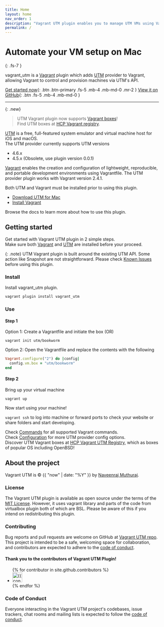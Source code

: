 ```yaml
---
title: Home
layout: home
nav_order: 1
description: "Vagrant UTM plugin enables you to manage UTM VMs using Vagrant"
permalink: /
---
```


# Automate your VM setup on Mac
{: .fs-7 }

vagrant_utm is a [Vagrant][Vagrant] plugin which adds [UTM][UTM] provider to Vagrant, 
allowing Vagrant to control and provision machines via UTM's API.


[Get started now](#getting-started){: .btn .btn-primary .fs-5 .mb-4 .mb-md-0 .mr-2 }
[View it on GitHub][Vagrant UTM repo]{: .btn .fs-5 .mb-4 .mb-md-0 }

---

{: .new}
> UTM Vagrant plugin now supports [Vagrant boxes](https://developer.hashicorp.com/vagrant/docs/boxes)!   
> Find UTM boxes at [HCP Vagrant registry](https://portal.cloud.hashicorp.com/vagrant/discover/utm). 

[UTM] is a free, full-featured system emulator and virtual machine host for iOS and macOS.  
The UTM provider currently supports UTM versions 
* 4.6.x   
* 4.5.x (Obsolete, use plugin version 0.0.1)  

[Vagrant] enables the creation and configuration of lightweight, reproducible, and portable development environments using Vagrantfile. The UTM provider plugin works with Vagrant version 2.4.1.


Both UTM and Vagrant must be installed prior to using this plugin.
* [Download UTM for Mac](https://mac.getutm.app)
* [Install Vagrant ](https://developer.hashicorp.com/vagrant/install?product_intent=vagrant)

Browse the docs to learn more about how to use this plugin.


## Getting started

Get started with Vagrant UTM plugin in 2 simple steps.  
Make sure both [Vagrant] and [UTM] are installed before your proceed.

{: .note}
UTM Vagrant plugin is built around the existing UTM API. Some action like Snapshot are not straightforward. Please check [Known Issues](/known_issues.md) before using this plugin.


### Install

Install vagrant_utm plugin.
```bash
vagrant plugin install vagrant_utm
```

### Use

#### Step 1
Option 1: Create a Vagrantfile and initiate the box (OR)

```
vagrant init utm/bookworm
```

Option 2: Open the Vagrantfile and replace the contents with the following

```ruby
Vagrant.configure("2") do |config|
  config.vm.box = "utm/bookworm"
end
```

#### Step 2
Bring up your virtual machine

```
vagrant up
```

Now start using your machine!

`vagrant ssh` to log into machine or forward ports to check your website or share folders and start developing.

Check [Commands](commands.md) for all supported Vagrant commands.  
Check [Configuration](configuration.md) for more UTM provider config options.  
Discover UTM Vagrant boxes at [HCP Vagrant UTM Registry](https://portal.cloud.hashicorp.com/vagrant/discover/utm), which as boxes of popular OS including OpenBSD!  

## About the project

Vagrant UTM is &copy; {{ "now" | date: "%Y" }} by [Naveenraj Muthuraj](https://naveenrajm7.github.io).

### License

The Vagrant UTM plugin is available as open source under the terms of the [MIT License](https://opensource.org/licenses/MIT). However, it uses vagrant library and parts of the code from virtualbox plugin both of which are BSL.
Please be aware of this if you intend on redistributing this plugin. 

### Contributing

Bug reports and pull requests are welcome on GitHub at [Vagrant UTM repo]. This project is intended to be a safe, welcoming space for collaboration, and contributors are expected to adhere to the [code of conduct](https://github.com/naveenrajm7/vagrant_utm/blob/main/CODE_OF_CONDUCT.md).

#### Thank you to the contributors of Vagrant UTM Plugin!

<ul class="list-style-none">
{% for contributor in site.github.contributors %}
  <li class="d-inline-block mr-1">
     <a href="{{ contributor.html_url }}"><img src="{{ contributor.avatar_url }}" width="32" height="32" alt="{{ contributor.login }}"></a>
  </li>
{% endfor %}
</ul>

### Code of Conduct

Everyone interacting in the Vagrant UTM project's codebases, issue trackers, chat rooms and mailing lists is expected to follow the [code of conduct](https://github.com/naveenrajm7/vagrant_utm/blob/main/CODE_OF_CONDUCT.md).

[Vagrant UTM repo]: https://github.com/naveenrajm7/vagrant_utm
[UTM]: https://mac.getutm.app
[Vagrant]: https://www.vagrantup.com